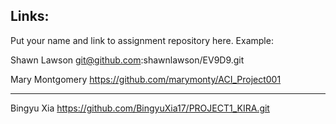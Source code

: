 
## Links:

Put your name and link to assignment repository here. Example:

Shawn Lawson    git@github.com:shawnlawson/EV9D9.git



Mary Montgomery https://github.com/marymonty/ACI_Project001

----
Bingyu Xia https://github.com/BingyuXia17/PROJECT1_KIRA.git
